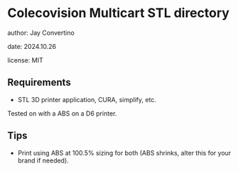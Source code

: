 # Colecovision Multicart STL directory

author: Jay Convertino  

date: 2024.10.26

license: MIT

## Requirements
  - STL 3D printer application, CURA, simplify, etc.

  Tested on with a ABS on a D6 printer.

## Tips
  - Print using ABS at 100.5% sizing for both (ABS shrinks, alter this for your brand if needed).
